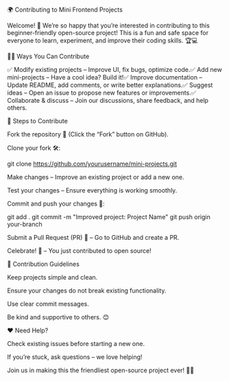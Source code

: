 🌍 Contributing to Mini Frontend Projects

Welcome! 🎉 We’re so happy that you’re interested in contributing to this beginner-friendly open-source project! This is a fun and safe space for everyone to learn, experiment, and improve their coding skills. 🏆💻

👩‍💻 Ways You Can Contribute

✅ Modify existing projects – Improve UI, fix bugs, optimize code.✅ Add new mini-projects – Have a cool idea? Build it!✅ Improve documentation – Update README, add comments, or write better explanations.✅ Suggest ideas – Open an issue to propose new features or improvements.✅ Collaborate & discuss – Join our discussions, share feedback, and help others.

🚀 Steps to Contribute

Fork the repository 🍴 (Click the “Fork” button on GitHub).

Clone your fork 🛠️:

git clone https://github.com/yourusername/mini-projects.git

Make changes – Improve an existing project or add a new one.

Test your changes – Ensure everything is working smoothly.

Commit and push your changes 📝:

git add .
git commit -m "Improved project: Project Name"
git push origin your-branch

Submit a Pull Request (PR) 📩 – Go to GitHub and create a PR.

Celebrate! 🎉 – You just contributed to open source!

📌 Contribution Guidelines

Keep projects simple and clean.

Ensure your changes do not break existing functionality.

Use clear commit messages.

Be kind and supportive to others. 😊

❤️ Need Help?

Check existing issues before starting a new one.

If you’re stuck, ask questions – we love helping!

Join us in making this the friendliest open-source project ever! 🌟✨